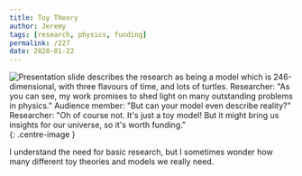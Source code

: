 ```yaml
---
title: Toy Theory
author: Jeremy
tags: [research, physics, funding]
permalink: /227
date: 2020-01-22
---
```


![Presentation slide describes the research as being a model which is 246-dimensional, with three flavours of time, and lots of turtles. Researcher: "As you can see, my work promises to shed light on many outstanding problems in physics." Audience member: "But can your model even describe reality?" Researcher: "Oh of course not. It's just a toy model! But it might bring us insights for our universe, so it's worth funding."](https://res.cloudinary.com/dh3hm8pb7/image/upload/c_scale,q_auto:best/v1535842782/Handwaving/Published/ToyTheory.png){: .centre-image }

I understand the need for basic research, but I sometimes wonder how many different toy theories and models we really need.
